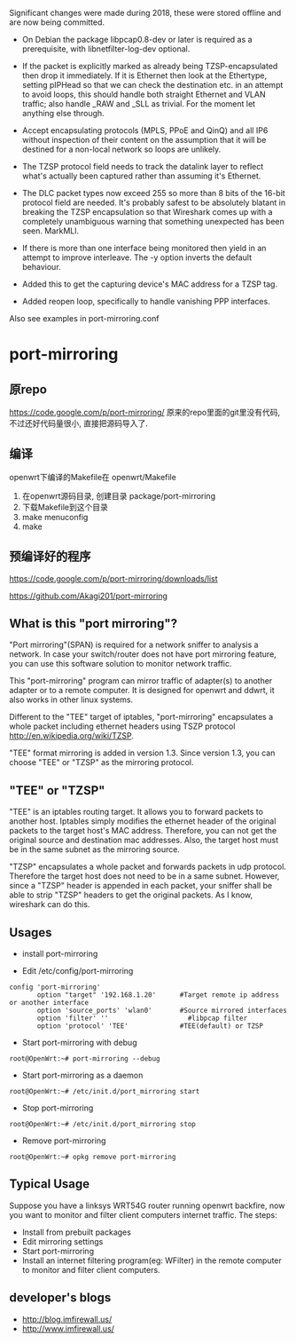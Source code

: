 Significant changes were made during 2018, these were stored offline and are now being committed.

* On Debian the package libpcap0.8-dev or later is required as a prerequisite, with libnetfilter-log-dev optional.

* If the packet is explicitly marked as already being TZSP-encapsulated then drop it immediately. If it is Ethernet then look at the Ethertype, setting pIPHead so that we can check the destination etc. in an attempt to avoid loops, this should handle both straight Ethernet and VLAN traffic; also handle _RAW and _SLL as trivial. For the moment let anything else through.

* Accept encapsulating protocols (MPLS, PPoE and QinQ) and all IP6 without inspection of their content on the assumption that it will be destined for a non-local network so loops are unlikely.

* The TZSP protocol field needs to track the datalink layer to reflect what's actually been captured rather than assuming it's Ethernet.

* The DLC packet types now exceed 255 so more than 8 bits of the 16-bit protocol field are needed. It's probably safest to be absolutely blatant in breaking the TZSP encapsulation so that Wireshark comes up with a completely unambiguous warning that something unexpected has been seen. MarkMLl.

* If there is more than one interface being monitored then yield in an attempt to improve interleave. The -y option inverts the default behaviour.

* Added this to get the capturing device's MAC address for a TZSP tag.

* Added reopen loop, specifically to handle vanishing PPP interfaces.

Also see examples in port-mirroring.conf


port-mirroring
================

## 原repo
<https://code.google.com/p/port-mirroring/>
原来的repo里面的git里没有代码, 不过还好代码量很小, 直接把源码导入了.

## 编译
openwrt下编译的Makefile在 openwrt/Makefile

1. 在openwrt源码目录, 创建目录 package/port-mirroring
2. 下载Makefile到这个目录
3. make menuconfig
4. make

## 预编译好的程序

<https://code.google.com/p/port-mirroring/downloads/list>

<https://github.com/Akagi201/port-mirroring>

## What is this "port mirroring"?

"Port mirroring"(SPAN) is required for a network sniffer to analysis a network. In case your switch/router does not have port mirroring feature, you can use this software solution to monitor network traffic.

This "port-mirroring" program can mirror traffic of adapter(s) to another adapter or to a remote computer. It is designed for openwrt and ddwrt, it also works in other linux systems.

Different to the "TEE" target of iptables, "port-mirroring" encapsulates a whole packet including ethernet headers using TSZP protocol <http://en.wikipedia.org/wiki/TZSP>.

"TEE" format mirroring is added in version 1.3. Since version 1.3, you can choose "TEE" or "TZSP" as the mirroring protocol.

## "TEE" or "TZSP"

"TEE" is an iptables routing target. It allows you to forward packets to another host. Iptables simply modifies the ethernet header of the original packets to the target host's MAC address. Therefore, you can not get the original source and destination mac addresses. Also, the target host must be in the same subnet as the mirroring source.

"TZSP" encapsulates a whole packet and forwards packets in udp protocol. Therefore the target host does not need to be in a same subnet. However, since a "TZSP" header is appended in each packet, your sniffer shall be able to strip "TZSP" headers to get the original packets. As I know, wireshark can do this.

## Usages
* install port-mirroring

* Edit /etc/config/port-mirroring
```
config 'port-mirroring'
       option "target" '192.168.1.20'      #Target remote ip address or another interface
       option 'source_ports' 'wlan0'       #Source mirrored interfaces
       option 'filter' ''                    #libpcap filter
       option 'protocol' 'TEE'             #TEE(default) or TZSP
```

* Start port-mirroring with debug
```
root@OpenWrt:~# port-mirroring --debug
```

* Start port-mirroring as a daemon
```
root@OpenWrt:~# /etc/init.d/port_mirroring start
```

* Stop port-mirroring
```
root@OpenWrt:~# /etc/init.d/port_mirroring stop
```

* Remove port-mirroring
```
root@OpenWrt:~# opkg remove port-mirroring
```

## Typical Usage

Suppose you have a linksys WRT54G router running openwrt backfire, now you want to monitor and filter client computers internet traffic. The steps:

* Install from prebuilt packages
* Edit mirroring settings
* Start port-mirroring
* Install an internet filtering program(eg: WFilter) in the remote computer to monitor and filter client computers.

## developer's blogs
* <http://blog.imfirewall.us/>
* <http://www.imfirewall.us/>



